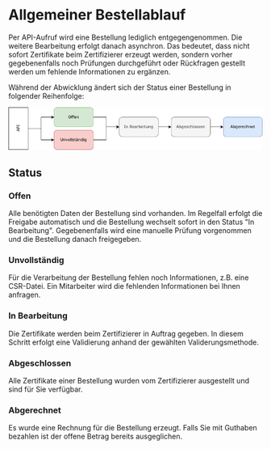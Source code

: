 # Allgemeiner Bestellablauf

Per API-Aufruf wird eine Bestellung lediglich entgegengenommen. Die weitere Bearbeitung erfolgt danach asynchron. Das bedeutet, dass nicht sofort Zertifikate beim Zertifizierer erzeugt werden, sondern vorher gegebenenfalls noch Prüfungen durchgeführt oder Rückfragen gestellt werden um fehlende Informationen zu ergänzen.
 
Während der Abwicklung ändert sich der Status einer Bestellung in folgender Reihenfolge:

![](images/bestellablauf.png)
  
## Status

### Offen

Alle benötigten Daten der Bestellung sind vorhanden. Im Regelfall erfolgt die Freigabe automatisch und die Bestellung wechselt sofort in den Status "In Bearbeitung". Gegebenenfalls wird eine manuelle Prüfung vorgenommen und die Bestellung danach freigegeben.

### Unvollständig

Für die Verarbeitung der Bestellung fehlen noch Informationen, z.B. eine CSR-Datei. Ein Mitarbeiter wird die fehlenden Informationen bei Ihnen anfragen.

### In Bearbeitung

Die Zertifikate werden beim Zertifizierer in Auftrag gegeben. In diesem Schritt erfolgt eine Validierung anhand der gewählten Validerungsmethode.

### Abgeschlossen

Alle Zertifikate einer Bestellung wurden vom Zertifizierer ausgestellt und sind für Sie verfügbar.

### Abgerechnet

Es wurde eine Rechnung für die Bestellung erzeugt. Falls Sie mit Guthaben bezahlen ist der offene Betrag bereits ausgeglichen.

 
